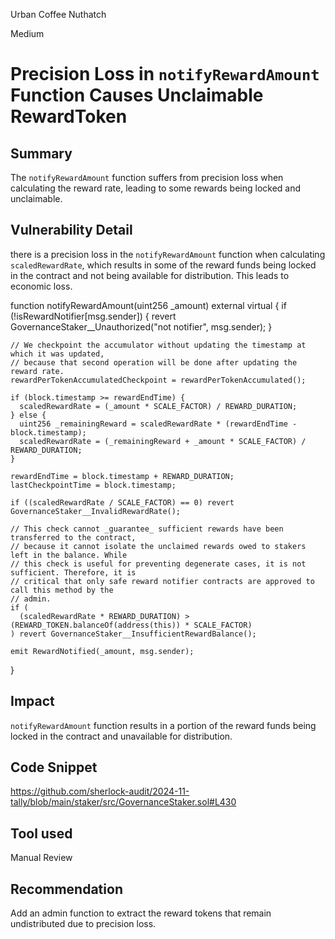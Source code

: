 Urban Coffee Nuthatch

Medium

# Precision Loss in `notifyRewardAmount` Function Causes Unclaimable RewardToken

## Summary
The `notifyRewardAmount` function suffers from precision loss when calculating the reward rate, leading to some rewards being locked and unclaimable.


## Vulnerability Detail
there is a precision loss in the `notifyRewardAmount` function when calculating `scaledRewardRate`, which results in some of the reward funds being locked in the contract and not being available for distribution. This leads to economic loss.

function notifyRewardAmount(uint256 _amount) external virtual {
    if (!isRewardNotifier[msg.sender]) {
      revert GovernanceStaker__Unauthorized("not notifier", msg.sender);
    }

    // We checkpoint the accumulator without updating the timestamp at which it was updated,
    // because that second operation will be done after updating the reward rate.
    rewardPerTokenAccumulatedCheckpoint = rewardPerTokenAccumulated();

    if (block.timestamp >= rewardEndTime) {
      scaledRewardRate = (_amount * SCALE_FACTOR) / REWARD_DURATION;
    } else {
      uint256 _remainingReward = scaledRewardRate * (rewardEndTime - block.timestamp);
      scaledRewardRate = (_remainingReward + _amount * SCALE_FACTOR) / REWARD_DURATION;
    }

    rewardEndTime = block.timestamp + REWARD_DURATION;
    lastCheckpointTime = block.timestamp;

    if ((scaledRewardRate / SCALE_FACTOR) == 0) revert GovernanceStaker__InvalidRewardRate();

    // This check cannot _guarantee_ sufficient rewards have been transferred to the contract,
    // because it cannot isolate the unclaimed rewards owed to stakers left in the balance. While
    // this check is useful for preventing degenerate cases, it is not sufficient. Therefore, it is
    // critical that only safe reward notifier contracts are approved to call this method by the
    // admin.
    if (
      (scaledRewardRate * REWARD_DURATION) > (REWARD_TOKEN.balanceOf(address(this)) * SCALE_FACTOR)
    ) revert GovernanceStaker__InsufficientRewardBalance();

    emit RewardNotified(_amount, msg.sender);
  }



## Impact
`notifyRewardAmount` function results in a portion of the reward funds being locked in the contract and unavailable for distribution.

## Code Snippet
https://github.com/sherlock-audit/2024-11-tally/blob/main/staker/src/GovernanceStaker.sol#L430
## Tool used

Manual Review

## Recommendation
Add an admin function to extract the reward tokens that remain undistributed due to precision loss.